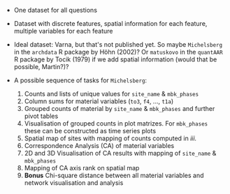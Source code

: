 - One dataset for all questions
- Dataset with discrete features, spatial information for each feature, multiple variables for each feature
- Ideal dataset: Varna, but that's not published yet. So maybe `Michelsberg` in the `archdata` R package by Höhn (2002)? Or `matuskovo` in the `quantAAR` R package by Tocik (1979) if we add spatial information (would that be possible, Martin?)?
- A possible sequence of tasks for `Michelsberg`:

  1. Counts and lists of unique values for `site_name` & `mbk_phases`
  2. Column sums for material variables (`to3`, `f4`, ..., `t1a`) 
  3. Grouped counts of material by `site_name` & `mbk_phases` and further pivot tables
  4. Visualisation of grouped counts in plot matrizes. For `mbk_phases` these can be constructed as time series plots
  5. Spatial map of sites with mapping of counts computed in *iii.*
  6. Correspondence Analysis (CA) of material variables
  7. 2D and 3D Visualisation of CA results with mapping of `site_name` & `mbk_phases`
  8. Mapping of CA axis rank on spatial map
  9. **Bonus** Chi-square distance between all material variables and network visualisation and analysis
